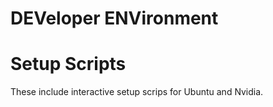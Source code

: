 # DEVeloper ENVironment

# Setup Scripts
These include interactive setup scrips for Ubuntu and Nvidia. 

